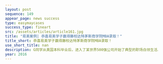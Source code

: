 ```yaml
---
layout: post
sequence: 149
appear_page: news success
type: easymaycases
success_type: fineart
src: /assets/articles/article161.jpg
title: "易美案例| 恭喜易美学子赢得藤校达特茅斯商学院MBA录取！"
title_short: 恭喜易美学子赢得藤校达特茅斯商学院MBA录取！
use_short_title: nan
description: G同学从美国本科毕业后，进入了某世界500强公司开始了典型的职场白领生活。在工作渐渐稳定之后，喜欢不断挑战自己的G同学还和朋友一起组建了团队创业。然而，管理知识的匮乏让G同学的创业历程艰难重重，日常工作中的瓶颈也让G同学深感困顿。为了寻求人生的突破，G同学决定申请MBA项目，全面提升自己。
year: 2016
---
```


